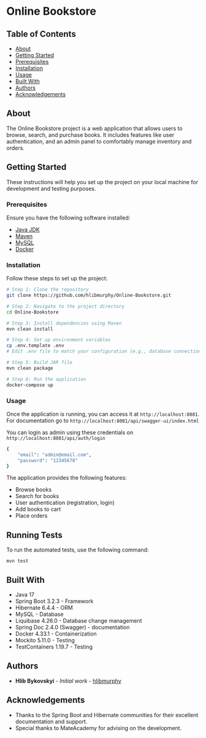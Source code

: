 # Online Bookstore

## Table of Contents
- [About](#about)
- [Getting Started](#getting-started)
- [Prerequisites](#prerequisites)
- [Installation](#installation)
- [Usage](#usage)
- [Built With](#built-with)
- [Authors](#authors)
- [Acknowledgements](#acknowledgements)

## About
The Online Bookstore project is a web application that allows users to browse, search, and purchase books. It includes features like user authentication, and an admin panel to comfortably manage inventory and orders.

## Getting Started
These instructions will help you set up the project on your local machine for development and testing purposes.

### Prerequisites
Ensure you have the following software installed:
- [Java JDK](https://www.oracle.com/java/technologies/javase/jdk17-archive-downloads.html)
- [Maven](https://maven.apache.org/install.html)
- [MySQL](https://dev.mysql.com/downloads/installer/)
- [Docker](https://www.docker.com/get-started)

### Installation
Follow these steps to set up the project:

```bash
# Step 1: Clone the repository
git clone https://github.com/hlibmurphy/Online-Bookstore.git

# Step 2: Navigate to the project directory
cd Online-Bookstore

# Step 3: Install dependencies using Maven
mvn clean install

# Step 4: Set up environment variables
cp .env.template .env
# Edit .env file to match your configuration (e.g., database connection details)

# Step 5: Build JAR file
mvn clean package

# Step 6: Run the application
docker-compose up
```
### Usage
Once the application is running, you can access it at `http://localhost:8081`. 
For documentation go to `http://localhost:8081/api/swagger-ui/index.html`

You can login as admin using these credentials on `http://localhost:8081/api/auth/login`
```bash
{
    "email": "admin@email.com",
    "password": "12345678"
}
```

The application provides the following features:
- Browse books
- Search for books
- User authentication (registration, login)
- Add books to cart
- Place orders

## Running Tests
To run the automated tests, use the following command:

```
mvn test
```

## Built With
- Java 17
- Spring Boot 3.2.3 - Framework
- Hibernate 6.4.4 - ORM
- MySQL - Database
- Liquibase 4.26.0 - Database change management
- Spring Doc 2.4.0 (Swagger) - documentation
- Docker 4.33.1 - Containerization
- Mockito 5.11.0 - Testing
- TestContainers 1.19.7 - Testing

## Authors
- **Hlib Bykovskyi** - *Initial work* - [hlibmurphy](https://github.com/hlibmurphy)

## Acknowledgements
- Thanks to the Spring Boot and Hibernate communities for their excellent documentation and support.
- Special thanks to MateAcademy for advising on the development.
